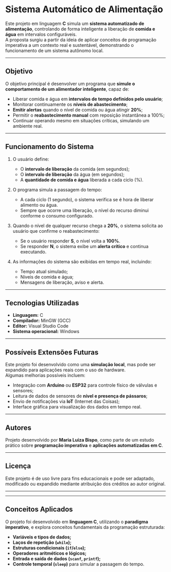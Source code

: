 # Sistema Automático de Alimentação

Este projeto em linguagem **C** simula um **sistema automatizado de alimentação**, controlando de forma inteligente a liberação de **comida e água** em intervalos configuráveis.  
A proposta surgiu a partir da ideia de aplicar conceitos de programação imperativa a um contexto real e sustentável, demonstrando o funcionamento de um sistema autônomo local.

---

## Objetivo

O objetivo principal é desenvolver um programa que **simule o comportamento de um alimentador inteligente**, capaz de:

- Liberar comida e água em **intervalos de tempo definidos pelo usuário**;  
- Monitorar continuamente os **níveis de abastecimento**;  
- **Emitir alertas** quando o nível de comida ou água atingir **20%**;  
- Permitir o **reabastecimento manual** com reposição instantânea a 100%;  
- Continuar operando mesmo em situações críticas, simulando um ambiente real.

---

## Funcionamento do Sistema

1. O usuário define:
   - O **intervalo de liberação** da comida (em segundos);
   - O **intervalo de liberação** da água (em segundos);
   - A **quantidade de comida e água** liberada a cada ciclo (%).

2. O programa simula a passagem do tempo:
   - A cada ciclo (1 segundo), o sistema verifica se é hora de liberar alimento ou água.
   - Sempre que ocorre uma liberação, o nível do recurso diminui conforme o consumo configurado.

3. Quando o nível de qualquer recurso chega a **20%**, o sistema solicita ao usuário que confirme o reabastecimento:
   - Se o usuário responder **S**, o nível volta a **100%**.
   - Se responder **N**, o sistema exibe um **alerta crítico** e continua executando.

4. As informações do sistema são exibidas em tempo real, incluindo:
   - Tempo atual simulado;  
   - Níveis de comida e água;  
   - Mensagens de liberação, aviso e alerta.

---

## Tecnologias Utilizadas

- **Linguagem:** C  
- **Compilador:** MinGW (GCC)  
- **Editor:** Visual Studio Code  
- **Sistema operacional:** Windows  

---

## Possíveis Extensões Futuras

Este projeto foi desenvolvido como uma **simulação local**, mas pode ser expandido para aplicações reais com o uso de hardware.  
Algumas melhorias possíveis incluem:

- Integração com **Arduino** ou **ESP32** para controle físico de válvulas e sensores;  
- Leitura de dados de sensores de **nível e presença de pássaros**;  
- Envio de notificações via **IoT** (Internet das Coisas);  
- Interface gráfica para visualização dos dados em tempo real.

---

## Autores

Projeto desenvolvido por **Maria Luiza Bispo**, como parte de um estudo prático sobre **programação imperativa** e **aplicações automatizadas em C**.

---

## Licença

Este projeto é de uso livre para fins educacionais e pode ser adaptado, modificado ou expandido mediante atribuição dos créditos ao autor original.

---

---

## Conceitos Aplicados

O projeto foi desenvolvido em **linguagem C**, utilizando o **paradigma imperativo**, e explora conceitos fundamentais da programação estruturada:

- **Variáveis e tipos de dados;**  
- **Laços de repetição (`while`);**  
- **Estruturas condicionais (`if`/`else`);**  
- **Operadores aritméticos e lógicos;**  
- **Entrada e saída de dados (`scanf`, `printf`);**  
- **Controle temporal (`sleep`)** para simular a passagem do tempo.
